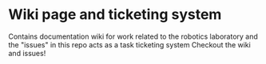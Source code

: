 # Wiki page and ticketing system
Contains documentation wiki for work related to the robotics laboratory and the "issues" in this repo acts as a task ticketing system
Checkout the wiki and issues!
